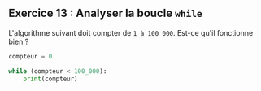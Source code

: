## Exercice 13 : Analyser la boucle `while`

L'algorithme suivant doit compter de ``1 à 100 000``. Est-ce qu'il fonctionne bien ?

```python
compteur = 0

while (compteur < 100_000):
    print(compteur)
```